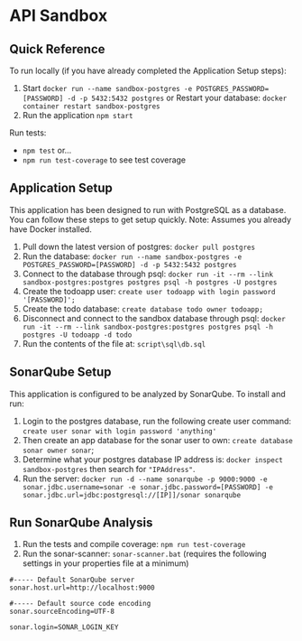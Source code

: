 # API Sandbox

## Quick Reference
To run locally (if you have already completed the Application Setup steps): 
1. Start `docker run --name sandbox-postgres -e POSTGRES_PASSWORD=[PASSWORD] -d -p 5432:5432 postgres` or Restart your database: `docker container restart sandbox-postgres`
1. Run the application `npm start`

Run tests:
* `npm test` or...
* `npm run test-coverage` to see test coverage

## Application Setup
This application has been designed to run with PostgreSQL as a database. You can follow these steps to get setup quickly. Note: Assumes you already have Docker installed. 
1. Pull down the latest version of postgres: `docker pull postgres`
1. Run the database: `docker run --name sandbox-postgres -e POSTGRES_PASSWORD=[PASSWORD] -d -p 5432:5432 postgres`
1. Connect to the database through psql: `docker run -it --rm --link sandbox-postgres:postgres postgres psql -h postgres -U postgres`
1. Create the todoapp user: `create user todoapp with login password '[PASSWORD]';`
1. Create the todo database: `create database todo owner todoapp;`
1. Disconnect and connect to the sandbox database through psql: `docker run -it --rm --link sandbox-postgres:postgres postgres psql -h postgres -U todoapp -d todo`
1. Run the contents of the file at: `script\sql\db.sql`

## SonarQube Setup
This application is configured to be analyzed by SonarQube. To install and run:
1. Login to the postgres database, run the following create user command: `create user sonar with login password 'anything'`
1. Then create an app database for the sonar user to own: `create database sonar owner sonar`;
1. Determine what your postgres database IP address is: `docker inspect sandbox-postgres` then search for `"IPAddress"`.
1. Run the server: `docker run -d --name sonarqube -p 9000:9000 -e sonar.jdbc.username=sonar -e sonar.jdbc.password=[PASSWORD] -e sonar.jdbc.url=jdbc:postgresql://[IP]]/sonar sonarqube`

## Run SonarQube Analysis
1. Run the tests and compile coverage: `npm run test-coverage`
1. Run the sonar-scanner: `sonar-scanner.bat` (requires the following settings in your properties file at a minimum)

```
#----- Default SonarQube server
sonar.host.url=http://localhost:9000

#----- Default source code encoding
sonar.sourceEncoding=UTF-8

sonar.login=SONAR_LOGIN_KEY
```




